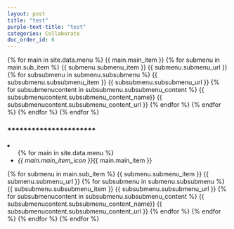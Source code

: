 ```yaml
---
layout: post
title: "test"
purple-text-title: "test"
categories: Collaborate
doc_order_id: 6
---
```


{% for main in site.data.menu %}
    {{ main.main_item }}
        {% for submenu in main.sub_item %}
            {{ submenu.submenu_item }}
            {{ submenu.submenu_url }}
                {% for subsubmenu in submenu.subsubmenu %}
                    {{ subsubmenu.subsubmenu_item }}
                    {{ subsubmenu.subsubmenu_url }}
                        {% for subsubmenucontent in subsubmenu.subsubmenu_content %}
                            {{ subsubmenucontent.subsubmenu_content_name}}
                            {{ subsubmenucontent.subsubmenu_content_url }}
                        {% endfor %}
                {% endfor %}
        {% endfor %}
{% endfor %}

### **********************

<li class="no-padding">
        <ul class="collapsible collapsible-accordion">
{% for main in site.data.menu %}
    <li id="{{ main.main_item }}">
        <a  class="collapsible-header">
           <i class="material-icons">{{ main.main_item_icon }}</i>{{ main.main_item }}</a>
        </ul>
        {% for submenu in main.sub_item %}
            {{ submenu.submenu_item }}
            {{ submenu.submenu_url }}
                {% for subsubmenu in submenu.subsubmenu %}
                    {{ subsubmenu.subsubmenu_item }}
                    {{ subsubmenu.subsubmenu_url }}
                        {% for subsubmenucontent in subsubmenu.subsubmenu_content %}
                            {{ subsubmenucontent.subsubmenu_content_name}}
                            {{ subsubmenucontent.subsubmenu_content_url }}
                        {% endfor %}
                {% endfor %}
        {% endfor %}
{% endfor %}

</li>